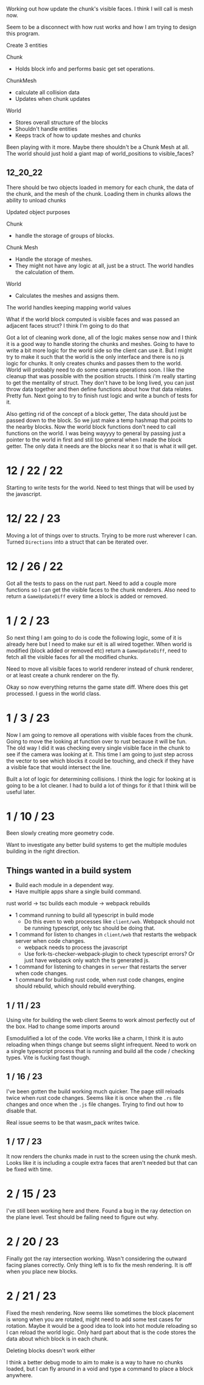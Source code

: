 Working out how update the chunk's visible faces. I think I will call is mesh now.

Seem to be a disconnect with how rust works and how I am trying to design this program.

Create 3 entities

Chunk

- Holds block info and performs basic get set operations.

ChunkMesh

- calculate all collision data
- Updates when chunk updates

World

- Stores overall structure of the blocks
- Shouldn't handle entities
- Keeps track of how to update meshes and chunks

Been playing with it more. Maybe there shouldn't be a Chunk Mesh at all. The world should just hold a giant map of world_positions to visible_faces?

## 12_20_22

There should be two objects loaded in memory for each chunk, the data of the chunk, and the mesh of the chunk.
Loading them in chunks allows the ability to unload chunks

Updated object purposes

Chunk

- handle the storage of groups of blocks.

Chunk Mesh

- Handle the storage of meshes.
- They might not have any logic at all, just be a struct. The world handles the calculation of them.

World

- Calculates the meshes and assigns them.

The world handles keeping mapping world values

What if the world block computed is visible faces and was passed an adjacent faces struct? I think I'm going to do that

Got a lot of cleaning work done, all of the logic makes sense now and I think it is a good way to handle storing the chunks and meshes. Going to have to write a bit more logic for the world side so the client can use it. But I might try to make it such that the world is the only interface and there is no js logic for chunks. It only creates chunks and passes them to the world. World will probably need to do some camera operations soon. I like the cleanup that was possible with the position structs. I think i'm really starting to get the mentality of struct. They don't have to be long lived, you can just throw data together and then define functions about how that data relates. Pretty fun. Next going to try to finish rust logic and write a bunch of tests for it.

Also getting rid of the concept of a block getter, The data should just be passed down to the block. So we just make a temp hashmap that points to the nearby blocks. Now the world block functions don't need to call functions on the world. I was being wayyyy to general by passing just a pointer to the world in first and still too general when I made the block getter. The only data it needs are the blocks near it so that is what it will get.

# 12 / 22 / 22

Starting to write tests for the world. Need to test things that will be used by the javascript.

# 12/ 22 / 23

Moving a lot of things over to structs. Trying to be more rust wherever I can. Turned `Directions` into a struct that can be iterated over.

# 12 / 26 / 22

Got all the tests to pass on the rust part. Need to add a couple more functions so I can get the visible faces to the chunk renderers.
Also need to return a `GameUpdateDiff` every time a block is added or removed.

# 1 / 2 / 23

So next thing I am going to do is code the following logic, some of it is already here but I need to make sur eit is all wired together.
When world is modified (block added or removed etc) return a `GameUpdateDiff`, need to fetch all the visible faces for all the modified chunks.

Need to move all visible faces to world renderer instead of chunk renderer, or at least create a chunk renderer on the fly.

Okay so now everything returns the game state diff. Where does this get processed. I guess in the world class.

# 1 / 3 / 23

Now I am going to remove all operations with visible faces from the chunk.
Going to move the looking at function over to rust because it will be fun.
The old way I did it was checking every single visible face in the chunk to see if the camera was looking at it. This time I am going to just step across the vector to see which blocks it could be touching, and check if they have a visible face that would intersect the line.

Built a lot of logic for determining collisions. I think the logic for looking at is going to be a lot cleaner. I had to build a lot of things for it that I think will be useful later.

# 1 / 10 / 23

Been slowly creating more geometry code.

Want to investigate any better build systems to get the multiple modules building in the right direction.

## Things wanted in a build system

- Build each module in a dependent way.
- Have multiple apps share a single build command.

rust world -> tsc builds each module -> webpack rebuilds

- 1 command running to build all typescript in build mode
  - Do this even to web processes like `client/web`. Webpack should not be running typescript, only tsc should be doing that.
- 1 command for listen to changes in `client/web` that restarts the webpack server when code changes.
  - webpack needs to process the javascript
  - Use fork-ts-checker-webpack-plugin to check typescript errors? Or just have webpack only watch the ts generated js.
- 1 command for listening to changes in `server` that restarts the server when code changes.
- 1 command for building rust code, when rust code changes, engine should rebuild, which should rebuild everything.

## 1 / 11 / 23

Using vite for building the web client
Seems to work almost perfectly out of the box. Had to change some imports around

Esmodulified a lot of the code. Vite works like a charm, I think it is auto reloading when things change but seems slight infrequent.
Need to work on a single typescript process that is running and build all the code / checking types.
Vite is fucking fast though.

## 1 / 16 / 23

I've been gotten the build working much quicker. The page still reloads twice when rust code changes.
Seems like it is once when the `.rs` file changes and once when the `.js` file changes. Trying to find out how to disable that.

Real issue seems to be that wasm_pack writes twice.

## 1 / 17 / 23

It now renders the chunks made in rust to the screen using the chunk mesh. Looks like it is including a couple extra faces that aren't needed but that can be fixed with time.



# 2 / 15 / 23

I've still been working here and there. Found a bug in the ray detection on the plane level. Test should be failing need to figure out why.

# 2 / 20 / 23

Finally got the ray intersection working. Wasn't considering the outward facing planes correctly. Only thing left is to fix the mesh rendering. It is off when you place new blocks.

# 2 / 21 / 23

Fixed the mesh rendering. Now seems like sometimes the block placement is wrong when you are rotated, might need to add some test cases for rotation.
Maybe it would be a good idea to look into hot module reloading so I can reload the world logic. Only hard part about that is the code stores the data about which block is in each chunk.

Deleting blocks doesn't work either

I think a better debug mode to aim to make is a way to have no chunks loaded, but I can fly around in a void and type a command to place a block anywhere.